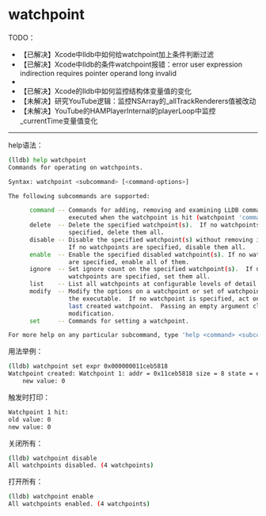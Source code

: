 # watchpoint

TODO：

* 【已解决】Xcode中lldb中如何给watchpoint加上条件判断过滤
* 【已解决】Xcode中lldb的条件watchpoint报错：error user expression indirection requires pointer operand long invalid
* 
* 【已解决】Xcode的lldb中如何监控结构体变量值的变化
* 【未解决】研究YouTube逻辑：监控NSArray的_allTrackRenderers值被改动
* 【未解决】YouTube的HAMPlayerInternal的playerLoop中监控_currentTime变量值变化

---


help语法：

```bash
(lldb) help watchpoint
Commands for operating on watchpoints.

Syntax: watchpoint <subcommand> [<command-options>]

The following subcommands are supported:

      command -- Commands for adding, removing and examining LLDB commands
                 executed when the watchpoint is hit (watchpoint 'commands').
      delete  -- Delete the specified watchpoint(s).  If no watchpoints are
                 specified, delete them all.
      disable -- Disable the specified watchpoint(s) without removing it/them. 
                 If no watchpoints are specified, disable them all.
      enable  -- Enable the specified disabled watchpoint(s). If no watchpoints
                 are specified, enable all of them.
      ignore  -- Set ignore count on the specified watchpoint(s).  If no
                 watchpoints are specified, set them all.
      list    -- List all watchpoints at configurable levels of detail.
      modify  -- Modify the options on a watchpoint or set of watchpoints in
                 the executable.  If no watchpoint is specified, act on the
                 last created watchpoint.  Passing an empty argument clears the
                 modification.
      set     -- Commands for setting a watchpoint.

For more help on any particular subcommand, type 'help <command> <subcommand>'.
```

用法举例：

```bash
(lldb) watchpoint set expr 0x000000011ceb5818
Watchpoint created: Watchpoint 1: addr = 0x11ceb5818 size = 8 state = enabled type = w
    new value: 0
```

触发时打印：

```bash
Watchpoint 1 hit:
old value: 0
new value: 0
```

关闭所有：

```bash
(lldb) watchpoint disable
All watchpoints disabled. (4 watchpoints)
```

打开所有：

```bash
(lldb) watchpoint enable
All watchpoints enabled. (4 watchpoints)
```
